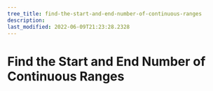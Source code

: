 ```yaml
---
tree_title: find-the-start-and-end-number-of-continuous-ranges
description: 
last_modified: 2022-06-09T21:23:28.2328
---
```


# Find the Start and End Number of Continuous Ranges

